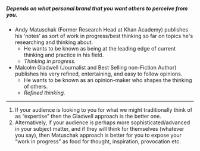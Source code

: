 ##### Depends on what personal brand that you want others to perceive from you.

-   Andy Matuschak (Former Research Head at Khan Academy) publishes his 'notes' as sort of work in progress/best thinking so far on topics he's researching and thinking about.
	-   He wants to be known as being at the leading edge of current thinking and practice in his field.
	-   *Thinking in progress.*
-   Malcolm Gladwell (Journalist and Best Selling non-Fiction Author) publishes his very refined, entertaining, and easy to follow opinions.
	-   He wants to be known as an opinion-maker who shapes the thinking of others. 
	-   *Refined thinking.*

---
1. If your audience is looking to you for what we might traditionally think of as “expertise” then the Gladwell approach is the better one.
2. Alternatively, if your audience is perhaps more sophisticated/advanced in your subject matter, and if they will think for themselves (whatever you say), then Matuschak approach is better for you to expose your “work in progress” as food for thought, inspiration, provocation etc.
